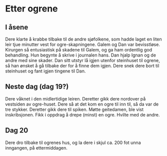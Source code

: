 # Etter ogrene

## I åsene

Dere klarte å krabbe tilbake til de andre sjøfolkene, som hadde laget en liten leir tjue minutter vest for ogre-skapningene. Galem og Dan var bevisstløse. Kirurgen så entusiastisk på skadene til Galem, og ga ham ordentlig god behandling. Hun begynte å skrive i journalen hans. Dan hjalp Ignan og de andre med sine skader. Dan sitt utstyr lå igjen utenfor steinhuset til ogrene, så han ønsket å gå tilbake der for å finne dem igjen. Dere snek dere bort til steinhuset og fant igjen tingene til Dan.

## Neste dag (dag 19?)

Dere våknet i den midlertidige leiren. Deretter gikk dere nordover på vestsiden av ogre-huset. Dere så at det kom en ogre til inn til, så da var de tre stykker. Deretter gikk dere til spiken. Møtte geitedamen, ble vist inskribsjonen. Fikk i oppdrag å drepe (minst) en ogre. Hvilte med de andre.

## Dag 20

Dere dro tilbake til ogrenes hus, og la dere i skjul ca. 200 fot unna inngangen, på ettermiddagen. 
